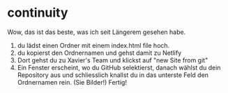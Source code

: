 # continuity
Wow, das ist das beste, was ich seit Längerem gesehen habe. 
1) du lädst einen Ordner mit einem index.html file hoch.
2) du kopierst den Ordnernamen und gehst damit zu Netlify
3) Dort gehst du zu Xavier's Team und klickst auf "new Site from git"
4) Ein Fenster erscheint, wo du GitHub selektierst, danach wählst du dein Repository aus und schliesslich knallst du in das unterste Feld den Ordnernamen rein. (Sie Bilder!)
Fertig!
